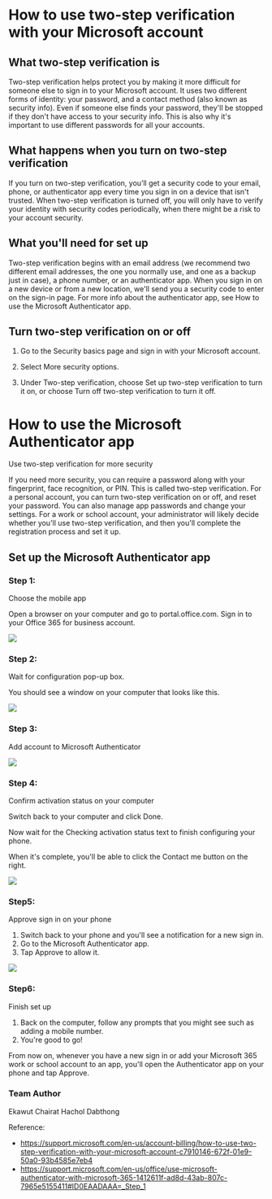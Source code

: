 # How to use two-step verification with your Microsoft account

## What two-step verification is

Two-step verification helps protect you by making it more difficult for someone else to sign in to your Microsoft account. It uses two different forms of identity: your password, and a contact method (also known as security info). Even if someone else finds your password, they'll be stopped if they don't have access to your security info. This is also why it's important to use different passwords for all your accounts.

## What happens when you turn on two-step verification

If you turn on two-step verification, you’ll get a security code to your email, phone, or authenticator app every time you sign in on a device that isn't trusted. When two-step verification is turned off, you will only have to verify your identity with security codes periodically, when there might be a risk to your account security.

## What you'll need for set up

Two-step verification begins with an email address (we recommend two different email addresses, the one you normally use, and one as a backup just in case), a phone number, or an authenticator app. When you sign in on a new device or from a new location, we'll send you a security code to enter on the sign-in page. For more info about the authenticator app, see How to use the Microsoft Authenticator app.

## Turn two-step verification on or off

1. Go to the Security basics page and sign in with your Microsoft account.

1. Select More security options.

1. Under Two-step verification, choose Set up two-step verification to turn it on, or choose Turn off two-step verification to turn it off.

# How to use the Microsoft Authenticator app

Use two-step verification for more security

If you need more security, you can require a password along with your fingerprint, face recognition, or PIN. This is called two-step verification. For a personal account, you can turn two-step verification on or off, and reset your password. You can also manage app passwords and change your settings. For a work or school account, your administrator will likely decide whether you'll use two-step verification, and then you'll complete the registration process and set it up.

## Set up the Microsoft Authenticator app

### Step 1:

Choose the mobile app

Open a browser on your computer and go to portal.office.com. Sign in to your Office 365 for business account.

![](img/MS_step1.png)

### Step 2:

Wait for configuration pop-up box.

You should see a window on your computer that looks like this.

![](img/MS_step2.png)

### Step 3:

Add account to Microsoft Authenticator

![](img/MS_step3.png)

### Step 4:

Confirm activation status on your computer

Switch back to your computer and click Done.

Now wait for the Checking activation status text to finish configuring your phone.

When it's complete, you'll be able to click the Contact me button on the right.

![](img/MS_step4.png)

### Step5:

Approve sign in on your phone
1. Switch back to your phone and you'll see a notification for a new sign in.
1. Go to the Microsoft Authenticator app.
1. Tap Approve to allow it.

![](img/MS_step5.png)

### Step6:

Finish set up

1. Back on the computer, follow any prompts that you might see such as adding a mobile number.
1. You're good to go!

From now on, whenever you have a new sign in or add your Microsoft 365 work or school account to an app, you'll open the Authenticator app on your phone and tap Approve.

### Team Author
Ekawut Chairat
Hachol Dabthong

Reference:
* https://support.microsoft.com/en-us/account-billing/how-to-use-two-step-verification-with-your-microsoft-account-c7910146-672f-01e9-50a0-93b4585e7eb4
* https://support.microsoft.com/en-us/office/use-microsoft-authenticator-with-microsoft-365-1412611f-ad8d-43ab-807c-7965e5155411#ID0EAADAAA=_Step_1

